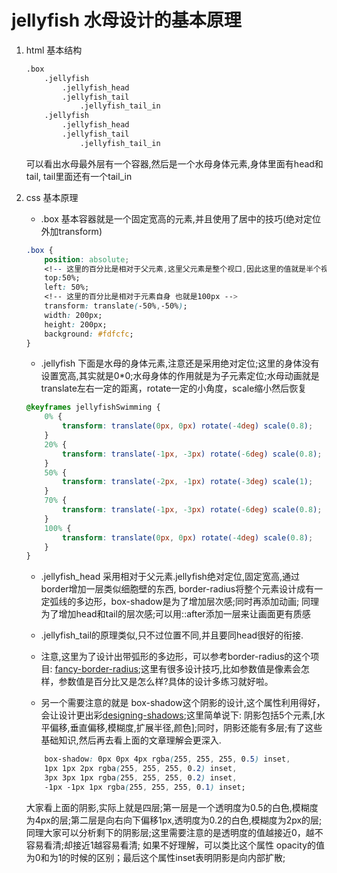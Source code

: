 # jellyfish 水母设计的基本原理

1. html 基本结构

    ```html
    .box
        .jellyfish
            .jellyfish_head
            .jellyfish_tail
                .jellyfish_tail_in
        .jellyfish
            .jellyfish_head
            .jellyfish_tail
                .jellyfish_tail_in
    ```

    可以看出水母最外层有一个容器,然后是一个水母身体元素,身体里面有head和tail, tail里面还有一个tail_in

2. css 基本原理
    - .box 基本容器就是一个固定宽高的元素,并且使用了居中的技巧(绝对定位外加transform)

    ```css
    .box {
        position: absolute;
        <!-- 这里的百分比是相对于父元素,这里父元素是整个视口,因此这里的值就是半个视口 -->
        top:50%;
        left: 50%;
        <!-- 这里的百分比是相对于元素自身 也就是100px -->
        transform: translate(-50%,-50%);
        width: 200px;
        height: 200px;
        background: #fdfcfc;
    }
    ```

    - .jellyfish 下面是水母的身体元素,注意还是采用绝对定位;这里的身体没有设置宽高,其实就是0*0;水母身体的作用就是为子元素定位;水母动画就是translate左右一定的距离，rotate一定的小角度，scale缩小然后恢复

    ```css
    @keyframes jellyfishSwimming {
        0% {
            transform: translate(0px, 0px) rotate(-4deg) scale(0.8);
        }
        20% {
            transform: translate(-1px, -3px) rotate(-6deg) scale(0.8);
        }
        50% {
            transform: translate(-2px, -1px) rotate(-3deg) scale(1);
        }
        70% {
            transform: translate(-1px, -3px) rotate(-6deg) scale(0.8);
        }
        100% {
            transform: translate(0px, 0px) rotate(-4deg) scale(0.8);
        }
    }
    ```

    - .jellyfish_head 采用相对于父元素.jellyfish绝对定位,固定宽高,通过border增加一层类似细胞壁的东西, border-radius将整个元素设计成有一定弧线的多边形，box-shadow是为了增加层次感;同时再添加动画;
    同理为了增加head和tail的层次感;可以用::after添加一层来让画面更有质感

    - .jellyfish_tail的原理类似,只不过位置不同,并且要同head很好的衔接.

    - 注意,这里为了设计出带弧形的多边形，可以参考border-radius的这个项目:
    [fancy-border-radius](https://9elements.github.io/fancy-border-radius/);这里有很多设计技巧,比如参数值是像素会怎样，参数值是百分比又是怎么样?具体的设计多练习就好啦。

    - 另一个需要注意的就是 box-shadow这个阴影的设计,这个属性利用得好，会让设计更出彩[designing-shadows](https://www.joshwcomeau.com/css/designing-shadows/);这里简单说下: 阴影包括5个元素,[水平偏移,垂直偏移,模糊度,扩展半径,颜色];同时，阴影还能有多层;有了这些基础知识,然后再去看上面的文章理解会更深入.

    ```css
        box-shadow: 0px 0px 4px rgba(255, 255, 255, 0.5) inset, 
        1px 1px 2px rgba(255, 255, 255, 0.2) inset, 
        3px 3px 1px rgba(255, 255, 255, 0.2) inset, 
        -1px -1px 1px rgba(255, 255, 255, 0.1) inset;
    ```

    大家看上面的阴影,实际上就是四层;第一层是一个透明度为0.5的白色,模糊度为4px的层;第二层是向右向下偏移1px,透明度为0.2的白色,模糊度为2px的层;同理大家可以分析剩下的阴影层;这里需要注意的是透明度的值越接近0，越不容易看清;却接近1越容易看清;
    如果不好理解，可以类比这个属性 opacity的值为0和为1的时候的区别；最后这个属性inset表明阴影是向内部扩散;
